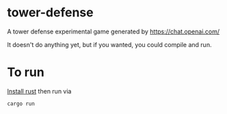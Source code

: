 # tower-defense

A tower defense experimental game generated by https://chat.openai.com/

It doesn't do anything yet, but if you wanted, you could compile and run.

# To run

[Install rust](https://www.rust-lang.org/learn/get-started) then run via

```
cargo run
```
